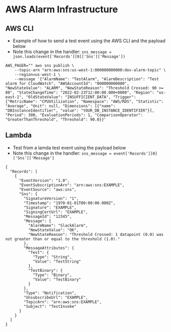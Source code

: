 # AWS Alarm Infrastructure

## AWS CLI

- Example of how to send a test event using the AWS CLI and the payload below
- Note this change in the handler: `sns_message = json.loads(event['Records'][0]['Sns']['Message'])`

```
AWS_PAGER="" aws sns publish \
    --topic-arn "arn:aws:sns:us-west-1:000000000000:dev-alarm-topic" \
    --region=us-west-1 \
    --message '{"AlarmName": "TestAlarm", "AlarmDescription": "Test alarm for CloudWatch", "AWSAccountId": "000000000000", "NewStateValue": "ALARM", "NewStateReason": "Threshold Crossed: 90 >= 80", "StateChangeTime": "2022-02-23T12:00:00.000+0000", "Region": "us-east-1", "OldStateValue": "INSUFFICIENT_DATA", "Trigger": {"MetricName": "CPUUtilization", "Namespace": "AWS/RDS", "Statistic": "Average", "Unit": null, "Dimensions": [{"name": "DBInstanceIdentifier", "value": "YOUR_DB_INSTANCE_IDENTIFIER"}], "Period": 300, "EvaluationPeriods": 1, "ComparisonOperator": "GreaterThanThreshold", "Threshold": 90.0}}'
```

## Lambda

- Test from a lamda test event using the payload below
- Note this change in the handler: `sns_message = event['Records'][0]['Sns']['Message']`

```
{
  "Records": [
    {
      "EventVersion": "1.0",
      "EventSubscriptionArn": "arn:aws:sns:EXAMPLE",
      "EventSource": "aws:sns",
      "Sns": {
        "SignatureVersion": "1",
        "Timestamp": "1970-01-01T00:00:00.000Z",
        "Signature": "EXAMPLE",
        "SigningCertUrl": "EXAMPLE",
        "MessageId": "12345",
        "Message": {
          "AlarmName": "SlackAlarm",
          "NewStateValue": "OK",
          "NewStateReason": "Threshold Crossed: 1 datapoint (0.0) was not greater than or equal to the threshold (1.0)."
        },
        "MessageAttributes": {
          "Test": {
            "Type": "String",
            "Value": "TestString"
          },
          "TestBinary": {
            "Type": "Binary",
            "Value": "TestBinary"
          }
        },
        "Type": "Notification",
        "UnsubscribeUrl": "EXAMPLE",
        "TopicArn": "arn:aws:sns:EXAMPLE",
        "Subject": "TestInvoke"
      }
    }
  ]
}
```
